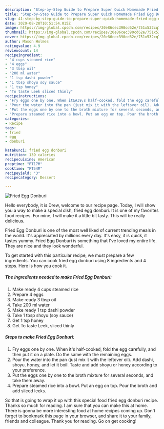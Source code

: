 ```yaml
---
description: "Step-by-Step Guide to Prepare Super Quick Homemade Fried Egg Donburi"
title: "Step-by-Step Guide to Prepare Super Quick Homemade Fried Egg Donburi"
slug: 41-step-by-step-guide-to-prepare-super-quick-homemade-fried-egg-donburi
date: 2020-08-28T10:51:54.015Z
image: https://img-global.cpcdn.com/recipes/20e86cec390cd62e/751x532cq70/fried-egg-donburi-recipe-main-photo.jpg
thumbnail: https://img-global.cpcdn.com/recipes/20e86cec390cd62e/751x532cq70/fried-egg-donburi-recipe-main-photo.jpg
cover: https://img-global.cpcdn.com/recipes/20e86cec390cd62e/751x532cq70/fried-egg-donburi-recipe-main-photo.jpg
author: Mason Holmes
ratingvalue: 4.9
reviewcount: 14
recipeingredient:
- "4 cups steamed rice"
- "4 eggs"
- "3 tbsp oil"
- "200 ml water"
- "1 tsp dashi powder"
- "1 tbsp shoyu soy sauce"
- "1 tsp honey"
- "To taste Leek sliced thinly"
recipeinstructions:
- "Fry eggs one by one. When it&#39;s half-cooked, fold the egg carefully, and then put it on a plate. Do the same with the remaining eggs."
- "Pour the water into the pan (just mix it with the leftover oil). Add dashi, shoyu, honey, and let it boil. Taste and add shoyu or honey according to your preference."
- "Put the eggs one by one to the broth mixture for several seconds, and take them away."
- "Prepare steamed rice into a bowl. Put an egg on top. Pour the broth and add sliced leeks."
categories:
- Recipe
tags:
- fried
- egg
- donburi

katakunci: fried egg donburi 
nutrition: 139 calories
recipecuisine: American
preptime: "PT17M"
cooktime: "PT54M"
recipeyield: "3"
recipecategory: Dessert

---
```



![Fried Egg Donburi](https://img-global.cpcdn.com/recipes/20e86cec390cd62e/751x532cq70/fried-egg-donburi-recipe-main-photo.jpg)

Hello everybody, it is Drew, welcome to our recipe page. Today, I will show you a way to make a special dish, fried egg donburi. It is one of my favorites food recipes. For mine, I will make it a little bit tasty. This will be really delicious.

Fried Egg Donburi is one of the most well liked of current trending meals in the world. It's appreciated by millions every day. It's easy, it is quick, it tastes yummy. Fried Egg Donburi is something that I've loved my entire life. They are nice and they look wonderful.




To get started with this particular recipe, we must prepare a few ingredients. You can cook fried egg donburi using 8 ingredients and 4 steps. Here is how you cook it.

<!--inarticleads1-->

##### The ingredients needed to make Fried Egg Donburi:

1. Make ready 4 cups steamed rice
1. Prepare 4 eggs
1. Make ready 3 tbsp oil
1. Take 200 ml water
1. Make ready 1 tsp dashi powder
1. Take 1 tbsp shoyu (soy sauce)
1. Get 1 tsp honey
1. Get To taste Leek, sliced thinly




<!--inarticleads2-->

##### Steps to make Fried Egg Donburi:

1. Fry eggs one by one. When it&#39;s half-cooked, fold the egg carefully, and then put it on a plate. Do the same with the remaining eggs.
1. Pour the water into the pan (just mix it with the leftover oil). Add dashi, shoyu, honey, and let it boil. Taste and add shoyu or honey according to your preference.
1. Put the eggs one by one to the broth mixture for several seconds, and take them away.
1. Prepare steamed rice into a bowl. Put an egg on top. Pour the broth and add sliced leeks.




So that is going to wrap it up with this special food fried egg donburi recipe. Thanks so much for reading. I am sure that you can make this at home. There is gonna be more interesting food at home recipes coming up. Don't forget to bookmark this page in your browser, and share it to your family, friends and colleague. Thank you for reading. Go on get cooking!
